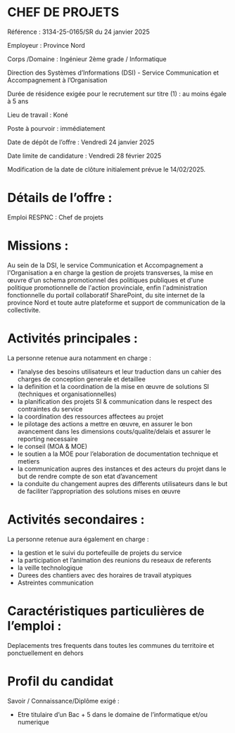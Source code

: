 # CHEF DE PROJETS

Référence : 3134-25-0165/SR du 24 janvier 2025

Employeur : Province Nord

Corps /Domaine : Ingénieur 2ème grade / Informatique

Direction des Systèmes d’Informations (DSI) - Service Communication et Accompagnement à l’Organisation

Durée de résidence exigée pour le recrutement sur titre (1) : au moins égale à 5 ans

Lieu de travail : Koné

Poste à pourvoir : immédiatement

Date de dépôt de l’offre : Vendredi 24 janvier 2025

Date limite de candidature : Vendredi 28 février 2025

Modification de la date de clôture initialement prévue le 14/02/2025.

# Détails de l’offre :

Emploi RESPNC : Chef de projets

# Missions :

Au sein de la DSI, le service Communication et Accompagnement a l'Organisation a en charge la gestion de projets transverses, la mise en œuvre d'un schema promotionnel des politiques publiques et d'une politique promotionnelle de l'action provinciale, enfin l'administration fonctionnelle du portail collaboratif SharePoint, du site internet de la province Nord et toute autre plateforme et support de communication de la collectivite.

# Activités principales :

La personne retenue aura notamment en charge :

- l’analyse des besoins utilisateurs et leur traduction dans un cahier des charges de conception generale et detaillee
- la definition et la coordination de la mise en œuvre de solutions SI (techniques et organisationnelles)
- la planification des projets SI & communication dans le respect des contraintes du service
- la coordination des ressources affectees au projet
- le pilotage des actions a mettre en œuvre, en assurer le bon avancement dans les dimensions couts/qualite/delais et assurer le reporting necessaire
- le conseil (MOA & MOE)
- le soutien a la MOE pour l’elaboration de documentation technique et metiers
- la communication aupres des instances et des acteurs du projet dans le but de rendre compte de son etat d’avancement
- la conduite du changement aupres des differents utilisateurs dans le but de faciliter l’appropriation des solutions mises en œuvre

# Activités secondaires :

La personne retenue aura également en charge :

- la gestion et le suivi du portefeuille de projets du service
- la participation et l’animation des reunions du reseaux de referents
- la veille technologique
- Durees des chantiers avec des horaires de travail atypiques
- Astreintes communication

# Caractéristiques particulières de l’emploi :

Deplacements tres frequents dans toutes les communes du territoire et ponctuellement en dehors

# Profil du candidat

Savoir / Connaissance/Diplôme exigé :

- Etre titulaire d’un Bac + 5 dans le domaine de l’informatique et/ou numerique
